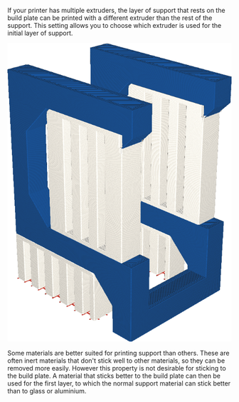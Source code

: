 If your printer has multiple extruders, the layer of support that rests on the build plate can be printed with a different extruder than the rest of the support. This setting allows you to choose which extruder is used for the initial layer of support.

![The initial layer of the support is printed in orange, but the rest in white](../../../articles/images/support_extruder_nr_layer_0.png)

Some materials are better suited for printing support than others. These are often inert materials that don't stick well to other materials, so they can be removed more easily. However this property is not desirable for sticking to the build plate. A material that sticks better to the build plate can then be used for the first layer, to which the normal support material can stick better than to glass or aluminium.